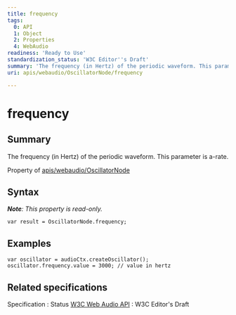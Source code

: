 ```yaml
---
title: frequency
tags:
  0: API
  1: Object
  2: Properties
  4: WebAudio
readiness: 'Ready to Use'
standardization_status: 'W3C Editor''s Draft'
summary: 'The frequency (in Hertz) of the periodic waveform. This parameter is a-rate.'
uri: apis/webaudio/OscillatorNode/frequency

---
```

# frequency

## Summary

The frequency (in Hertz) of the periodic waveform. This parameter is a-rate.

<span data-meta="applies_to" data-type="key">Property of <span data-type="value">[apis/webaudio/OscillatorNode](/apis/webaudio/OscillatorNode)</span></span>

## Syntax

***Note**: This property is read-only.*

``` {.js}
var result = OscillatorNode.frequency;
```

## Examples

``` {.js}
var oscillator = audioCtx.createOscillator();
oscillator.frequency.value = 3000; // value in hertz
```

## Related specifications

Specification
:   Status
[W3C Web Audio API](http://webaudio.github.io/web-audio-api/)
:   W3C Editor's Draft

